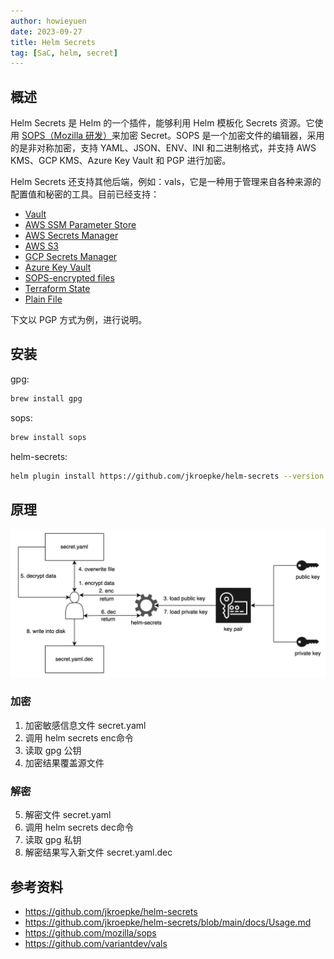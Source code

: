 ```yaml
---
author: howieyuen
date: 2023-09-27
title: Helm Secrets
tag: [SaC, helm, secret]
---
```


## 概述

Helm Secrets 是 Helm 的一个插件，能够利用 Helm 模板化 Secrets 资源。它使用 [SOPS（Mozilla 研发）](https://github.com/mozilla/sops)来加密 Secret。SOPS 是一个加密文件的编辑器，采用的是非对称加密，支持 YAML、JSON、ENV、INI 和二进制格式，并支持 AWS KMS、GCP KMS、Azure Key Vault 和 PGP 进行加密。

Helm Secrets 还支持其他后端，例如：vals，它是一种用于管理来自各种来源的配置值和秘密的工具。目前已经支持：
- [Vault](https://github.com/variantdev/vals#vault)
- [AWS SSM Parameter Store](https://github.com/variantdev/vals#aws-ssm-parameter-store)
- [AWS Secrets Manager](https://github.com/variantdev/vals#aws-secrets-manager)
- [AWS S3](https://github.com/variantdev/vals#aws-s3)
- [GCP Secrets Manager](https://github.com/variantdev/vals#gcp-secrets-manager)
- [Azure Key Vault](https://github.com/variantdev/vals#azure-key-vault)
- [SOPS-encrypted files](https://github.com/variantdev/vals#sops)
- [Terraform State](https://github.com/variantdev/vals#terraform-tfstate)
- [Plain File](https://github.com/variantdev/vals#file)

下文以 PGP 方式为例，进行说明。

## 安装

gpg:
```bash
brew install gpg
```

sops:
```bash
brew install sops
```

helm-secrets:
```bash
helm plugin install https://github.com/jkroepke/helm-secrets --version v3.12.0
```

## 原理

![](/secret-as-code/helm-secrets.png)

### 加密

1. 加密敏感信息文件 secret.yaml
2. 调用 helm secrets enc命令
3. 读取 gpg 公钥
4. 加密结果覆盖源文件

### 解密

5. 解密文件 secret.yaml
6. 调用 helm secrets dec命令
7. 读取 gpg 私钥
8. 解密结果写入新文件 secret.yaml.dec


## 参考资料

- https://github.com/jkroepke/helm-secrets
- https://github.com/jkroepke/helm-secrets/blob/main/docs/Usage.md
- https://github.com/mozilla/sops
- https://github.com/variantdev/vals
